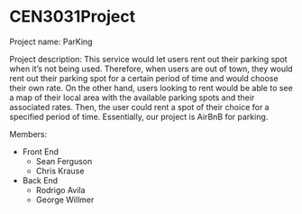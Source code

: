 # CEN3031Project

Project name: ParKing

Project description: This service would let users rent out their parking spot when it’s not being used. Therefore, when users are out of town, they would rent out their parking spot for a certain period of time and would choose their own rate. On the other hand, users looking to rent would be able to see a map of their local area with the available parking spots and their associated rates. Then, the user could rent a spot of their choice for a specified period of time. Essentially, our project is AirBnB for parking.

Members:
- Front End
  - Sean Ferguson
  - Chris Krause
- Back End
  - Rodrigo Avila
  - George Willmer
